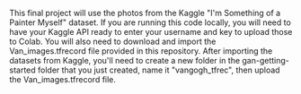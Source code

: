 This  final project will use the photos from the Kaggle "I'm Something of a Painter Myself" dataset. If you are running this code locally, you will need to have your Kaggle API ready to enter your username and key to upload those to Colab. You will also need to download and import the Van_images.tfrecord file provided in this repository. After importing the datasets from Kaggle, you'll need to create a new folder in the gan-getting-started folder that you just created, name it "vangogh_tfrec", then upload the Van_images.tfrecord  file. 
